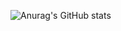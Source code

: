 ![Anurag's GitHub stats](https://github-readme-stats.vercel.app/api?username=DLWK&show_icons=true&theme=radical) 

